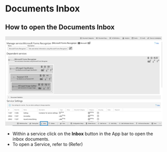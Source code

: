 # Documents Inbox

## How to open the Documents Inbox

![](../.gitbook/assets/76%20%281%29.png)

* Within a service click on the **Inbox** button in the App bar to open the inbox documents.
* To open a Service, refer to \(Refer\)

